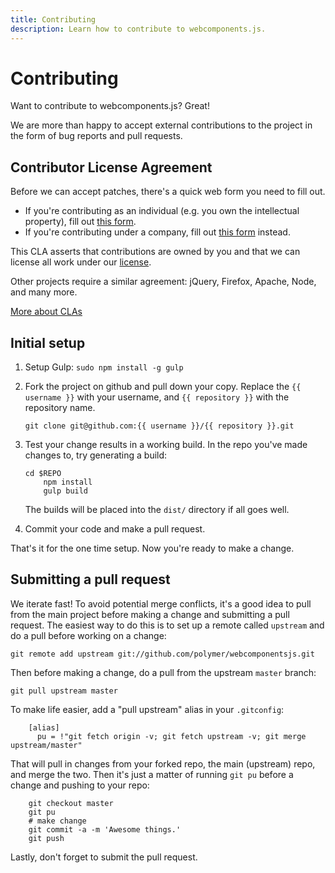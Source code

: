 ```yaml
---
title: Contributing
description: Learn how to contribute to webcomponents.js.
---
```


# Contributing

Want to contribute to webcomponents.js? Great!

We are more than happy to accept external contributions to the project in the form of bug reports and pull requests.

## Contributor License Agreement

Before we can accept patches, there's a quick web form you need to fill out.

- If you're contributing as an individual (e.g. you own the intellectual property), fill out [this form](http://code.google.com/legal/individual-cla-v1.0.html).
- If you're contributing under a company, fill out [this form](http://code.google.com/legal/corporate-cla-v1.0.html) instead.

This CLA asserts that contributions are owned by you and that we can license all work under our [license](LICENSE.md).

Other projects require a similar agreement: jQuery, Firefox, Apache, Node, and many more.

[More about CLAs](https://www.google.com/search?q=Contributor%20License%20Agreement)

## Initial setup

1. Setup Gulp: `sudo npm install -g gulp`

2. Fork the project on github and pull down your copy. Replace the `{{ username }}` with your username, and `{{ repository }}` with the repository name.

    `git clone git@github.com:{{ username }}/{{ repository }}.git`

3. Test your change results in a working build. In the repo you've made changes to, try generating a build:

    ```
    cd $REPO
        npm install
        gulp build
    ```

    The builds will be placed into the `dist/` directory if all goes well.

4. Commit your code and make a pull request.

That's it for the one time setup. Now you're ready to make a change.

## Submitting a pull request

We iterate fast! To avoid potential merge conflicts, it's a good idea to pull from the main project before making a change and submitting a pull request. The easiest way to do this is to set up a remote called `upstream` and do a pull before working on a change:

`git remote add upstream git://github.com/polymer/webcomponentsjs.git`

Then before making a change, do a pull from the upstream `master` branch:

`git pull upstream master`

To make life easier, add a "pull upstream" alias in your `.gitconfig`:

```
    [alias]
      pu = !"git fetch origin -v; git fetch upstream -v; git merge upstream/master"
```

That will pull in changes from your forked repo, the main (upstream) repo, and merge the two. Then it's just a matter of running `git pu` before a change and pushing to your repo:

```
    git checkout master
    git pu
    # make change
    git commit -a -m 'Awesome things.'
    git push
```

Lastly, don't forget to submit the pull request.